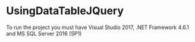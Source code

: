 # UsingDataTableJQuery
To run the project you must have Visual Studio 2017, .NET Framework 4.6.1 and MS SQL Server 2016 (SP1)